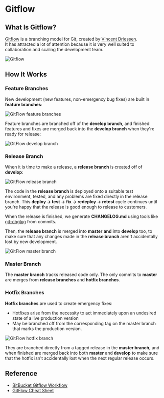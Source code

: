 # Gitflow


## What Is Gitflow?

[Gitflow](http://nvie.com/posts/a-successful-git-branching-model/) is a branching model for Git, created by [Vincent Driessen](https://nvie.com/about/).  
It has attracted a lot of attention because it is very well suited to collaboration and scaling the development team.


![Gitflow](../images/GitFlowFull.png)


## How It Works

### Feature Branches

New development (new features, non-emergency bug fixes) are built in __feature branches__:

![GitFlow feature branches](../images/GitFlowFeatureBranches.png)

Feature branches are branched off of the __develop branch__, and finished features and fixes are merged back into the __develop branch__ when they're ready for release:

![GitFlow develop branch](../images/GitFlowDevelopBranch.png)

### Release Branch

When it is time to make a release, a __release branch__ is created off of __develop__:

![GitFlow release branch](../images/GitFlowReleaseBranch.png)

The code in the __release branch__ is deployed onto a suitable test environment, tested, and any problems are fixed directly in the release branch.  This __deploy -> test -> fix -> redeploy -> retest__ cycle continues until you're happy that the release is good enough to release to customers.

When the release is finished, we generate __CHANGELOG.md__  using tools like [git-chglog](https://github.com/git-chglog/git-chglog) from commits.

Then, the __release branch__ is merged into __master__ **and** into __develop__ too, to make sure that any changes made in the __release branch__ aren't accidentally lost by new development.

![GitFlow master branch](../images/GitFlowMasterBranch.png)

### Master Branch

The __master branch__ tracks released code only.  The only commits to __master__ are merges from __release branches__ and __hotfix branches__.

### Hotfix Branches

__Hotfix branches__ are used to create emergency fixes:

- Hotfixes arise from the necessity to act immediately upon an undesired state of a live production version
- May be branched off from the corresponding tag on the master branch that marks the production version.

![GitFlow hotfix branch](../images/GitFlowHotfixBranch.png)

They are branched directly from a tagged release in the __master branch__, and when finished are merged back into both __master__ and __develop__ to make sure that the hotfix isn't accidentally lost when the next regular release occurs.



## Reference 

- [BitBucket Gitflow Workflow](https://www.atlassian.com/git/tutorials/comparing-workflows/gitflow-workflow)
- [GitFlow Cheat Sheet](http://danielkummer.github.io/git-flow-cheatsheet/)